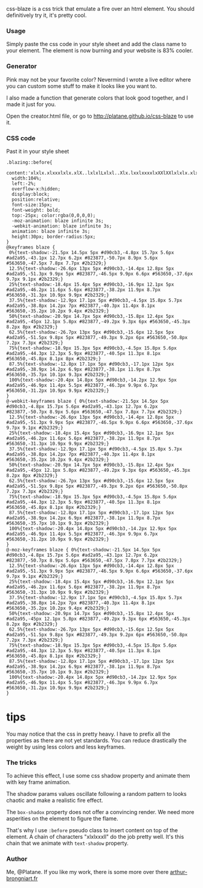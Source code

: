 css-blaze is a css trick that emulate a fire over an html element. You should definitively try it, it's pretty cool.


### Usage

Simply paste the css code in your style sheet and add the class name to your element. The element is now burning and your website is 83% cooler.

### Generator

Pink may not be your favorite color? Nevermind I wrote a live editor where you can custom some stuff to make it looks like you want to.

I also made a function that generate colors that look good together, and I made it just for you.

Open the creator.html file, or go to http://platane.github.io/css-blaze to use it.

### CSS code

Past it in your style sheet 

```
.blazing::before{ 
  content:'xlxlx.xlxxxlxlx.xlX..lxlxlLxlxl..Xlx.lxxlxxxxlxXXlXXlxlxlx.xlx.xlxxx.xxlxlx.xlX..lxlxlLxlxl..Xlx.lxxlxxxxlxXXlXXlx.x.xlxxlxx.X.xxlxxlxxlllxxlxlxlxlxlx.xlxxxlxlx.xlX..lxlxlLxlxl..Xlx.lxxlxxxxlxXXlXXlxlxlx.xlx.xlxxx.xxlxlx.xlX..lxlxlLxlxl..Xlx.lxxlxxxxlxXXlXXlx.x.xlxxlxx.X.xxlxxlxxlllxxlxlxlxlxlx.xlxxxlxlx.xlX..lxlxlLxllxxlxxxxlxXXlXXlxlxlx.xlx.xlxxx.xxlxlx.xlX..xlLxlxl..Xlx.lxxlxxxxlxXXlXXlx.x.xlxxlxx.X.xxlxxlxxlllxxlxlxl';
  width:104%;
  left:-2%;
  overflow-x:hidden;
  display:block;
  position:relative;
  font-size:15px;
  font-weight: bold;
  top:-25px; color:rgba(0,0,0,0);
  -moz-animation: blaze infinite 3s;
  -webkit-animation: blaze infinite 3s;
  animation: blaze infinite 3s;
  height:30px; border-radius:5px;
} 
@keyframes blaze { 
 0%{text-shadow:-21.5px 14.5px 5px #d90cb3,-4.8px 15.7px 5.6px #ad2a95,-43.1px 12.7px 6.2px #823877,-50.7px 8.9px 5.6px #563650,-47.5px 7.8px 7.7px #2b2329;}
 12.5%{text-shadow:-26.6px 13px 5px #d90cb3,-14.4px 12.8px 5px #ad2a95,-51.3px 9.9px 5px #823877,-46.5px 9.9px 6.6px #563650,-37.6px 9.7px 9.1px #2b2329;}
 25%{text-shadow:-18.4px 15.4px 5px #d90cb3,-16.9px 12.1px 5px #ad2a95,-46.2px 11.6px 5.6px #823877,-38.2px 11.9px 8.7px #563650,-31.3px 10.9px 9.9px #2b2329;}
 37.5%{text-shadow:-12.9px 17.1px 5px #d90cb3,-4.5px 15.8px 5.7px #ad2a95,-38.8px 14.2px 7px #823877,-40.3px 11.4px 8.1px #563650,-35.2px 10.2px 9.4px #2b2329;}
 50%{text-shadow:-20.9px 14.7px 5px #d90cb3,-15.8px 12.4px 5px #ad2a95,-45px 12.1px 5.8px #823877,-49.2px 9.3px 6px #563650,-45.3px 8.2px 8px #2b2329;}
 62.5%{text-shadow:-26.7px 13px 5px #d90cb3,-15.6px 12.5px 5px #ad2a95,-51.5px 9.8px 5px #823877,-49.3px 9.2px 6px #563650,-50.8px 7.2px 7.3px #2b2329;}
 75%{text-shadow:-18.9px 15.3px 5px #d90cb3,-4.5px 15.8px 5.6px #ad2a95,-44.3px 12.3px 5.9px #823877,-40.5px 11.3px 8.1px #563650,-45.8px 8.1px 8px #2b2329;}
 87.5%{text-shadow:-12.8px 17.1px 5px #d90cb3,-17.1px 12px 5px #ad2a95,-38.9px 14.2px 6.9px #823877,-38.1px 11.9px 8.7px #563650,-35.7px 10.1px 9.3px #2b2329;}
 100%{text-shadow:-20.4px 14.8px 5px #d90cb3,-14.2px 12.9px 5px #ad2a95,-46.9px 11.4px 5.5px #823877,-46.3px 9.9px 6.7px #563650,-31.2px 10.9px 9.9px #2b2329;}
}
@-webkit-keyframes blaze { 0%{text-shadow:-21.5px 14.5px 5px #d90cb3,-4.8px 15.7px 5.6px #ad2a95,-43.1px 12.7px 6.2px #823877,-50.7px 8.9px 5.6px #563650,-47.5px 7.8px 7.7px #2b2329;}
 12.5%{text-shadow:-26.6px 13px 5px #d90cb3,-14.4px 12.8px 5px #ad2a95,-51.3px 9.9px 5px #823877,-46.5px 9.9px 6.6px #563650,-37.6px 9.7px 9.1px #2b2329;}
 25%{text-shadow:-18.4px 15.4px 5px #d90cb3,-16.9px 12.1px 5px #ad2a95,-46.2px 11.6px 5.6px #823877,-38.2px 11.9px 8.7px #563650,-31.3px 10.9px 9.9px #2b2329;}
 37.5%{text-shadow:-12.9px 17.1px 5px #d90cb3,-4.5px 15.8px 5.7px #ad2a95,-38.8px 14.2px 7px #823877,-40.3px 11.4px 8.1px #563650,-35.2px 10.2px 9.4px #2b2329;}
 50%{text-shadow:-20.9px 14.7px 5px #d90cb3,-15.8px 12.4px 5px #ad2a95,-45px 12.1px 5.8px #823877,-49.2px 9.3px 6px #563650,-45.3px 8.2px 8px #2b2329;}
 62.5%{text-shadow:-26.7px 13px 5px #d90cb3,-15.6px 12.5px 5px #ad2a95,-51.5px 9.8px 5px #823877,-49.3px 9.2px 6px #563650,-50.8px 7.2px 7.3px #2b2329;}
 75%{text-shadow:-18.9px 15.3px 5px #d90cb3,-4.5px 15.8px 5.6px #ad2a95,-44.3px 12.3px 5.9px #823877,-40.5px 11.3px 8.1px #563650,-45.8px 8.1px 8px #2b2329;}
 87.5%{text-shadow:-12.8px 17.1px 5px #d90cb3,-17.1px 12px 5px #ad2a95,-38.9px 14.2px 6.9px #823877,-38.1px 11.9px 8.7px #563650,-35.7px 10.1px 9.3px #2b2329;}
 100%{text-shadow:-20.4px 14.8px 5px #d90cb3,-14.2px 12.9px 5px #ad2a95,-46.9px 11.4px 5.5px #823877,-46.3px 9.9px 6.7px #563650,-31.2px 10.9px 9.9px #2b2329;}
}
@-moz-keyframes blaze { 0%{text-shadow:-21.5px 14.5px 5px #d90cb3,-4.8px 15.7px 5.6px #ad2a95,-43.1px 12.7px 6.2px #823877,-50.7px 8.9px 5.6px #563650,-47.5px 7.8px 7.7px #2b2329;}
 12.5%{text-shadow:-26.6px 13px 5px #d90cb3,-14.4px 12.8px 5px #ad2a95,-51.3px 9.9px 5px #823877,-46.5px 9.9px 6.6px #563650,-37.6px 9.7px 9.1px #2b2329;}
 25%{text-shadow:-18.4px 15.4px 5px #d90cb3,-16.9px 12.1px 5px #ad2a95,-46.2px 11.6px 5.6px #823877,-38.2px 11.9px 8.7px #563650,-31.3px 10.9px 9.9px #2b2329;}
 37.5%{text-shadow:-12.9px 17.1px 5px #d90cb3,-4.5px 15.8px 5.7px #ad2a95,-38.8px 14.2px 7px #823877,-40.3px 11.4px 8.1px #563650,-35.2px 10.2px 9.4px #2b2329;}
 50%{text-shadow:-20.9px 14.7px 5px #d90cb3,-15.8px 12.4px 5px #ad2a95,-45px 12.1px 5.8px #823877,-49.2px 9.3px 6px #563650,-45.3px 8.2px 8px #2b2329;}
 62.5%{text-shadow:-26.7px 13px 5px #d90cb3,-15.6px 12.5px 5px #ad2a95,-51.5px 9.8px 5px #823877,-49.3px 9.2px 6px #563650,-50.8px 7.2px 7.3px #2b2329;}
 75%{text-shadow:-18.9px 15.3px 5px #d90cb3,-4.5px 15.8px 5.6px #ad2a95,-44.3px 12.3px 5.9px #823877,-40.5px 11.3px 8.1px #563650,-45.8px 8.1px 8px #2b2329;}
 87.5%{text-shadow:-12.8px 17.1px 5px #d90cb3,-17.1px 12px 5px #ad2a95,-38.9px 14.2px 6.9px #823877,-38.1px 11.9px 8.7px #563650,-35.7px 10.1px 9.3px #2b2329;}
 100%{text-shadow:-20.4px 14.8px 5px #d90cb3,-14.2px 12.9px 5px #ad2a95,-46.9px 11.4px 5.5px #823877,-46.3px 9.9px 6.7px #563650,-31.2px 10.9px 9.9px #2b2329;}
}

```

# tips

You may notice that the css in pretty heavy. I have to prefix all the properties as there are not yet standards. You can reduce drastically the weight by using less colors and less keyframes.


### The tricks

To achieve this effect, I use some css shadow property and animate them with key frame animation.

The shadow params values oscillate following a random pattern to looks chaotic and make a realistic fire effect.

The `box-shadox` property does not offer a convincing render. We need more asperities on the element to figure the flame.

That's why I use `:before` pseudo class to insert content on top of the element. A chain of characters "xlxlxxxll" do the job pretty well. It's this chain that we animate with `text-shadow` property.


### Author

Me, @Platane.
If you like my work, there is some more over there [arthur-brongniart.fr](http://arthur-brongniart.fr)


